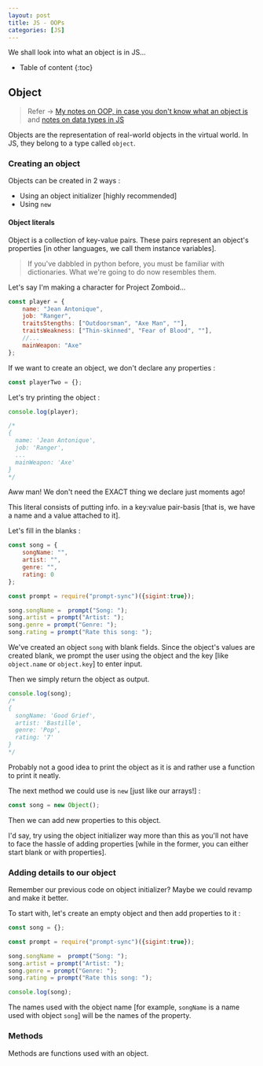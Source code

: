 ```yaml
---
layout: post
title: JS - OOPs
categories: [JS]
---
```


We shall look into what an object is in JS...

* Table of content
{:toc}

## Object

> Refer -> [My notes on OOP, in case you don't know what an object is](2024-06-17-oop.md) and [notes on data types in JS](2024-09-08-js-dtypes.md)

Objects are the representation of real-world objects in the virtual world. In JS, they belong to a type called `object`.

### Creating an object

Objects can be created in 2 ways :

* Using an object initializer [highly recommended]
* Using `new`

#### Object literals

Object is a collection of key-value pairs. These pairs represent an object's properties [in other languages, we call them instance variables].

> If you've dabbled in python before, you must be familiar with dictionaries. What we're going to do now resembles them.

Let's say I'm making a character for Project Zomboid...

```js
const player = {
    name: "Jean Antonique",
    job: "Ranger",
    traitsStengths: ["Outdoorsman", "Axe Man", ""],
    traitsWeakness: ["Thin-skinned", "Fear of Blood", ""],
    //...
    mainWeapon: "Axe"
};
```

If we want to create an object, we don't declare any properties :

```js
const playerTwo = {};
```

Let's try printing the object :

```js
console.log(player);

/*
{
  name: 'Jean Antonique',
  job: 'Ranger',
  ...
  mainWeapon: 'Axe'
}
*/
```

Aww man! We don't need the EXACT thing we declare just moments ago!

This literal consists of putting info. in a key:value pair-basis [that is, we have a name and a value attached to it].

Let's fill in the blanks :

```js
const song = {
    songName: "",
    artist: "",
    genre: "",
    rating: 0
};

const prompt = require("prompt-sync")({sigint:true});

song.songName =  prompt("Song: ");
song.artist = prompt("Artist: ");
song.genre = prompt("Genre: ");
song.rating = prompt("Rate this song: ");
```

We've created an object `song` with blank fields. Since the object's values are created blank, we prompt the user using the object and the key [like `object.name` or `object.key`] to enter input.

Then we simply return the object as output.

```js
console.log(song);
/*
{
  songName: 'Good Grief',
  artist: 'Bastille',
  genre: 'Pop',
  rating: '7'
}
*/
```

Probably not a good idea to print the object as it is and rather use a function to print it neatly.

The next method we could use is `new` [just like our arrays!] :

```js
const song = new Object();
```

Then we can add new properties to this object.

I'd say, try using the object initializer way more than this as you'll not have to face the hassle of adding properties [while in the former, you can either start blank or with properties].

### Adding details to our object

Remember our previous code on object initializer? Maybe we could revamp and make it better.

To start with, let's create an empty object and then add properties to it :

```js
const song = {};

const prompt = require("prompt-sync")({sigint:true});

song.songName =  prompt("Song: ");
song.artist = prompt("Artist: ");
song.genre = prompt("Genre: ");
song.rating = prompt("Rate this song: ");

console.log(song);
```

The names used with the object name [for example, `songName` is a name used with object `song`] will be the names of the property.

### Methods

Methods are functions used with an object.

```js

```
